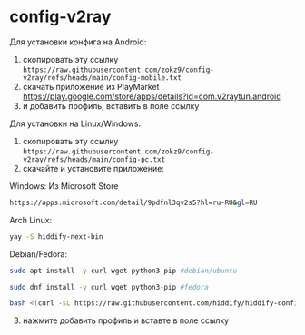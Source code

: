 # config-v2ray
Для установки конфига на Android:
1. скопировать эту ссылку ```https://raw.githubusercontent.com/zokz9/config-v2ray/refs/heads/main/config-mobile.txt```
3. скачать приложение из PlayMarket https://play.google.com/store/apps/details?id=com.v2raytun.android
4. и добавить профиль, вставить в поле ссылку

Для установки на Linux/Windows:
1. скопировать эту ссылку ```https://raw.githubusercontent.com/zokz9/config-v2ray/refs/heads/main/config-pc.txt```
3. скачайте и установите приложение:

Windows:
Из Microsoft Store
```bash
https://apps.microsoft.com/detail/9pdfnl3qv2s5?hl=ru-RU&gl=RU
```
Arch Linux:
```bash
yay -S hiddify-next-bin
```
Debian/Fedora:
```bash
sudo apt install -y curl wget python3-pip #debian/ubuntu
```
```bash
sudo dnf install -y curl wget python3-pip #fedora
```
```bash
bash <(curl -sL https://raw.githubusercontent.com/hiddify/hiddify-config/main/common/download_install.sh)
```
3. нажмите добавить профиль и вставте в поле ссылку
